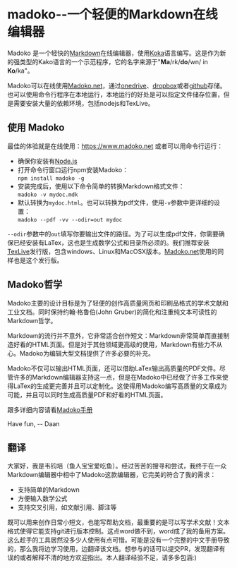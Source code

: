 # madoko--一个轻便的Markdown在线编辑器
Madoko 是一个轻快的[Markdown]在线编辑器，使用[Koka]语言编写。这是作为新的强类型的Kako语言的一个示范程序，它的名字来源于"**Ma**/rk/**do**/wn/ in **Ko**/ka"。

Madoko可以在线使用[Madoko.net]，通过[onedrive]、[dropbox]或者[github]存储。也可以使用命令行程序在本地运行，本地运行的好处是可以指定文件储存位置，但是需要安装大量的依赖环境，包括nodejs和TexLive。
## 使用 Madoko
最佳的体验就是在线使用：<https://www.madoko.net>
或者可以用命令行运行：
* 确保你安装有[Node.js]
* 打开命令行窗口运行npm安装Madoko：  
  `npm install madoko -g`
* 安装完成后，使用以下命令简单的转换Markdown格式文件：  
  `madoko -v mydoc.mdk`
* 默认转换为`mydoc.html`。也可以转换为pdf文件，使用`-v`参数中更详细的设置：  
  `madoko --pdf -vv --odir=out mydoc` 
 
`--odir`参数中的`out`填写你要输出文件的路径。为了可以生成pdf文件，你需要确保已经安装有LaTex，这也是生成数学公式和目录所必须的。我们推荐安装[TexLive]发行版，包含windows、Linux和MacOSX版本。[Madoko.net]使用的同样也是这个发行版。

[TexLive]:    https://www.tug.org/texlive
[MacTeX]:     http://tug.org/mactex/
[Madoko.net]: https://www.madoko.net

## Madoko哲学

Madoko主要的设计目标是为了轻便的创作高质量网页和印刷品格式的学术文献和工业文档。同时保持约翰·格鲁伯(John Gruber)的简化和注重纯文本可读性的Markdown哲学。

Markdown的流行并不意外，它非常适合创作短文：Markdown非常简单而直接制造好看的HTML页面。但是对于其他领域更高级的使用，Markdown有些力不从心。Madoko为编辑大型文档提供了许多必要的补充。

Madoko不仅可以输出HTML页面，还可以借助LaTex输出高质量的PDF文件。尽管许多的Markdown编辑器支持这一点，但是在Madoko中已经做了许多工作来使得LaTex的生成更完善并且可以定制化。这使得用Madoko编写高质量的文章成为可能，并且可以同时生成高质量PDF和好看的HTML页面。

跟多详细内容请看[Madoko手册](http://research.microsoft.com/en-us/um/people/daan/madoko/doc/reference.html)

Have fun,
-- Daan

## 翻译

大家好，我是韦钧培（鱼人宝宝爱吃鱼）。经过苦苦的搜寻和尝试，我终于在一众Markdown编辑器中相中了Madoko这款编辑器，它完美的符合了我的需求：
* 支持简单的Markdown
* 方便输入数学公式
* 支持交叉引用，如文献引用、脚注等  

既可以用来创作日常小短文，也能写帮助文档，最重要的是可以写学术文献！文本格式使得它能支持git进行版本控制。这点word做不到，word成了我的备用方案。
这么趁手的工具居然没多少人使用有点可惜。可能是没有一个完整的中文手册导致的，那么我将边学习使用，边翻译该文档。想参与的话可以提交PR，发现翻译有误的或者解释不清的地方欢迎指出。本人翻译经验不足，请多多包涵:)

[Koka]:     http://koka.codeplex.com
[dropbox]:  http://dropbox.com
[github]:   http://github.com
[markdown]: http://daringfireball.net/projects/markdown/
[onedrive]: https://skydrive.live.com/
[Node.js]: http://nodejs.org